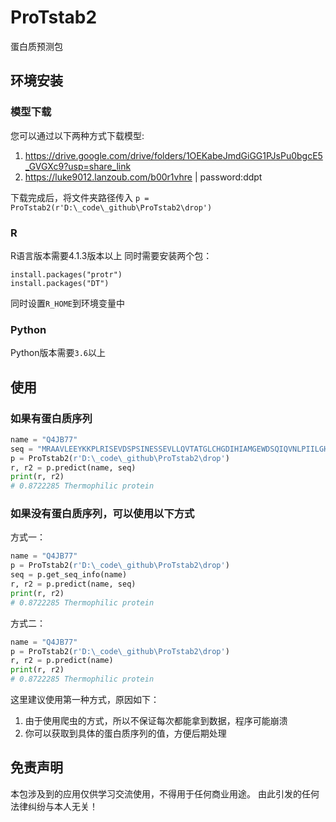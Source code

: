 # ProTstab2
蛋白质预测包


## 环境安装
### 模型下载
您可以通过以下两种方式下载模型:
1. https://drive.google.com/drive/folders/1OEKabeJmdGiGG1PJsPu0bgcE5_GVGXc9?usp=share_link
2. https://luke9012.lanzoub.com/b00r1vhre | password:ddpt

下载完成后，将文件夹路径传入
`p = ProTstab2(r'D:\_code\_github\ProTstab2\drop')`

### R
R语言版本需要4.1.3版本以上
同时需要安装两个包：
```
install.packages("protr")
install.packages("DT")
```
同时设置`R_HOME`到环境变量中

### Python
Python版本需要`3.6`以上


## 使用
### 如果有蛋白质序列
```python
name = "Q4JB77"
seq = "MRAAVLEEYKKPLRISEVDSPSINESSEVLLQVTATGLCHGDIHIAMGEWDSQIQVNLPIILGHEVVGRVLQSNHDKIKKNDLVLVYNAFGCKNCKYCKFKEYQFCEKVKVIGVNLNGGFAEYVKIPDGDNLVRVNTSDPIKLAPLADAGLTAYNSVKDLEENSKVLIIGTGAVALIALQLLKLKNVDVTVIGENQLKLDSAEKLGADEVISIKREEDSYLSLLPGKKFDYILDYVGSTRTLAESPWLLNKKGELRIIGEFGGVLRAEEQLLVLRGLRIRGILYGSLQDLKHILDIYLKGKIDTLTTVYKLEDINEAITDVTEGKVVGRAVIVP"
p = ProTstab2(r'D:\_code\_github\ProTstab2\drop')
r, r2 = p.predict(name, seq)
print(r, r2)
# 0.8722285 Thermophilic protein
```
### 如果没有蛋白质序列，可以使用以下方式
方式一：
```python
name = "Q4JB77"
p = ProTstab2(r'D:\_code\_github\ProTstab2\drop')
seq = p.get_seq_info(name)
r, r2 = p.predict(name, seq)
print(r, r2)
# 0.8722285 Thermophilic protein
```
方式二：
```python
name = "Q4JB77"
p = ProTstab2(r'D:\_code\_github\ProTstab2\drop')
r, r2 = p.predict(name)
print(r, r2)
# 0.8722285 Thermophilic protein
```
这里建议使用第一种方式，原因如下：
1. 由于使用爬虫的方式，所以不保证每次都能拿到数据，程序可能崩溃
2. 你可以获取到具体的蛋白质序列的值，方便后期处理

## 免责声明
本包涉及到的应用仅供学习交流使用，不得用于任何商业用途。 由此引发的任何法律纠纷与本人无关！